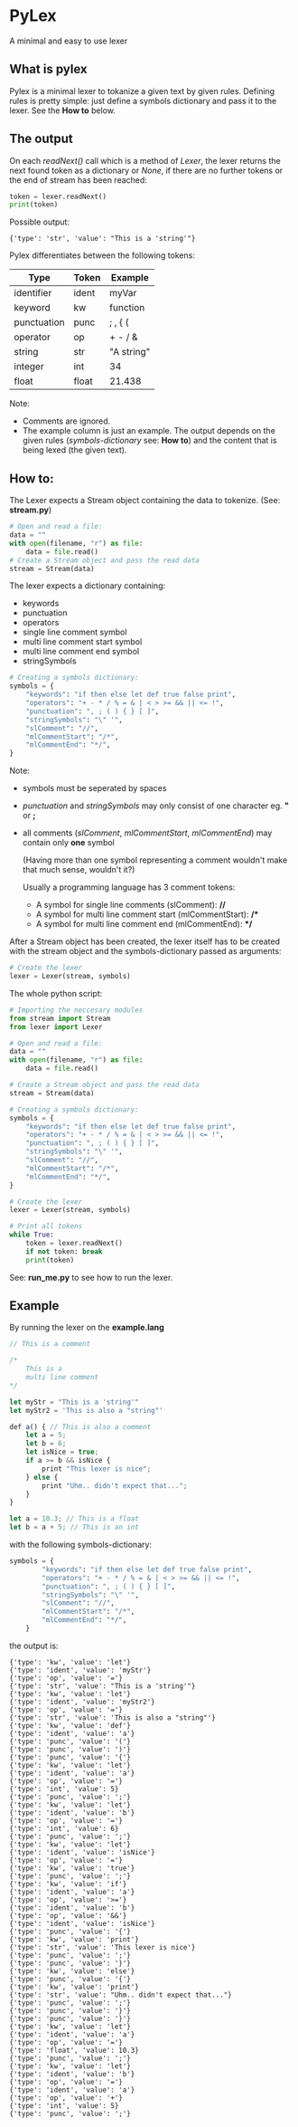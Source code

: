 # PyLex
A minimal and easy to use lexer

## What is pylex
Pylex is a minimal lexer to tokanize a given text by given rules.
Defining rules is pretty simple: just define a symbols dictionary and pass it to the lexer. See the **How to** below.

## The output
On each *readNext()* call which is a method of *Lexer*, the lexer returns the next found token as a dictionary or *None*, if there are no further tokens or the end of stream has been reached:
```python
token = lexer.readNext()
print(token)
```
Possible output:
```
{'type': 'str', 'value': "This is a 'string'"}
```

Pylex differentiates between the following tokens:

| Type          | Token         | Example  |
| ------------- | ------------- | -------- |
| identifier    | ident         | myVar    |
| keyword       | kw            | function |
| punctuation   | punc          | ; , { (  |
| operator      | op            | + - / &  |
| string        | str           |"A string"|
| integer       | int           |  34      |
| float         | float         |  21.438  |

Note:
* Comments are ignored.
* The example column is just an example. The output depends on the given rules (*symbols-dictionary* see: **How to**) and the content that is being lexed (the given text).

## How to:
The Lexer expects a Stream object containing the data to tokenize. (See: **stream.py**)

```python
# Open and read a file:
data = ""
with open(filename, "r") as file:
    data = file.read()
# Create a Stream object and pass the read data
stream = Stream(data)
```
The lexer expects a dictionary containing:
* keywords
* punctuation
* operators
* single line comment symbol
* multi line comment start symbol
* multi line comment end symbol
* stringSymbols


```python
# Creating a symbols dictionary:
symbols = {
    "keywords": "if then else let def true false print",
    "operators": "+ - * / % = & | < > >= && || <= !",
    "punctuation": ", ; ( ) { } [ ]",
    "stringSymbols": "\" '",
    "slComment": "//",
    "mlCommentStart": "/*",
    "mlCommentEnd": "*/",
}
```
Note:
* symbols must be seperated by spaces
* *punctuation* and *stringSymbols* may only consist of one character eg. **"** or **;**
* all comments (*slComment*, *mlCommentStart*, *mlCommentEnd*) may contain only **one** symbol
  
  (Having more than one symbol representing a comment wouldn't make that much sense, wouldn't it?)
  
  Usually a programming language has 3 comment tokens:
  * A symbol for single line comments (slComment): __//__
  * A symbol for multi line comment start (mlCommentStart): __/*__
  * A symbol for multi line comment end (mlCommentEnd): __*/__



After a Stream object has been created, the lexer itself has to be created with the stream object and the symbols-dictionary passed as arguments:
  
```python
# Create the lexer
lexer = Lexer(stream, symbols)
```
  
  The whole python script:
```python
# Importing the neccesary modules
from stream import Stream
from lexer import Lexer

# Open and read a file:
data = ""
with open(filename, "r") as file:
    data = file.read()

# Create a Stream object and pass the read data
stream = Stream(data)

# Creating a symbols dictionary:
symbols = {
    "keywords": "if then else let def true false print",
    "operators": "+ - * / % = & | < > >= && || <= !",
    "punctuation": ", ; ( ) { } [ ]",
    "stringSymbols": "\" '",
    "slComment": "//",
    "mlCommentStart": "/*",
    "mlCommentEnd": "*/",
}

# Create the lexer
lexer = Lexer(stream, symbols)

# Print all tokens
while True:
    token = lexer.readNext()
    if not token: break
    print(token)
```

See: **run_me.py** to see how to run the lexer.


## Example
By running the lexer on the **example.lang**
```javascript
// This is a comment

/*
    This is a
    multi line comment
*/

let myStr = "This is a 'string'"
let myStr2 = 'This is also a "string"'

def a() { // This is also a comment
    let a = 5;
    let b = 6;
    let isNice = true;
    if a >= b && isNice {
        print "This lexer is nice";
    } else {
        print "Uhm.. didn't expect that...";
    }
}

let a = 10.3; // This is a float
let b = a + 5; // This is an int
```

with the following symbols-dictionary:
```python
symbols = {
        "keywords": "if then else let def true false print",
        "operators": "+ - * / % = & | < > >= && || <= !",
        "punctuation": ", ; ( ) { } [ ]",
        "stringSymbols": "\" '",
        "slComment": "//",
        "mlCommentStart": "/*",
        "mlCommentEnd": "*/",
    }
```

the output is:
```
{'type': 'kw', 'value': 'let'}
{'type': 'ident', 'value': 'myStr'}
{'type': 'op', 'value': '='}
{'type': 'str', 'value': "This is a 'string'"}
{'type': 'kw', 'value': 'let'}
{'type': 'ident', 'value': 'myStr2'}
{'type': 'op', 'value': '='}
{'type': 'str', 'value': 'This is also a "string"'}
{'type': 'kw', 'value': 'def'}
{'type': 'ident', 'value': 'a'}
{'type': 'punc', 'value': '('}
{'type': 'punc', 'value': ')'}
{'type': 'punc', 'value': '{'}
{'type': 'kw', 'value': 'let'}
{'type': 'ident', 'value': 'a'}
{'type': 'op', 'value': '='}
{'type': 'int', 'value': 5}
{'type': 'punc', 'value': ';'}
{'type': 'kw', 'value': 'let'}
{'type': 'ident', 'value': 'b'}
{'type': 'op', 'value': '='}
{'type': 'int', 'value': 6}
{'type': 'punc', 'value': ';'}
{'type': 'kw', 'value': 'let'}
{'type': 'ident', 'value': 'isNice'}
{'type': 'op', 'value': '='}
{'type': 'kw', 'value': 'true'}
{'type': 'punc', 'value': ';'}
{'type': 'kw', 'value': 'if'}
{'type': 'ident', 'value': 'a'}
{'type': 'op', 'value': '>='}
{'type': 'ident', 'value': 'b'}
{'type': 'op', 'value': '&&'}
{'type': 'ident', 'value': 'isNice'}
{'type': 'punc', 'value': '{'}
{'type': 'kw', 'value': 'print'}
{'type': 'str', 'value': 'This lexer is nice'}
{'type': 'punc', 'value': ';'}
{'type': 'punc', 'value': '}'}
{'type': 'kw', 'value': 'else'}
{'type': 'punc', 'value': '{'}
{'type': 'kw', 'value': 'print'}
{'type': 'str', 'value': "Uhm.. didn't expect that..."}
{'type': 'punc', 'value': ';'}
{'type': 'punc', 'value': '}'}
{'type': 'punc', 'value': '}'}
{'type': 'kw', 'value': 'let'}
{'type': 'ident', 'value': 'a'}
{'type': 'op', 'value': '='}
{'type': 'float', 'value': 10.3}
{'type': 'punc', 'value': ';'}
{'type': 'kw', 'value': 'let'}
{'type': 'ident', 'value': 'b'}
{'type': 'op', 'value': '='}
{'type': 'ident', 'value': 'a'}
{'type': 'op', 'value': '+'}
{'type': 'int', 'value': 5}
{'type': 'punc', 'value': ';'}
```
